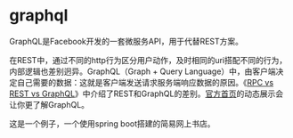 # graphql
GraphQL是Facebook开发的一套微服务API，用于代替REST方案。

在REST中，通过不同的http行为区分用户动作，及时相同的uri搭配不同的行为，内部逻辑也差别迥异。GraphQL（Graph + Query Language）中，由客户端决定自己需要的数据：这就是客户端发送请求服务端响应数据的原因。《[RPC vs REST vs GraphQL](https://segmentfault.com/a/1190000013961872)》中介绍了REST和GraphQL的差别。[官方首页](http://graphql.cn/)的动态展示会让你更了解GraphQL。

这是一个例子，一个使用spring boot搭建的简易网上书店。
